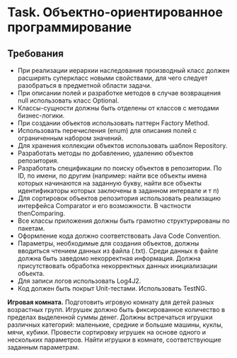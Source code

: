# Task. Объектно-ориентированное программирование

## Требования
* При реализации иерархии наследования производный класс должен расширять
суперкласс новыми свойствами, для чего следует разобраться в предметной области
задачи.
* При описании полей и разработке методов в случае возвращения null использовать класс
Optional.
* Классы-сущности должны быть отделены от классов с методами бизнес-логики.
* При создании объектов использовать паттерн Factory Method.
* Использовать перечисления (enum) для описания полей с ограниченным набором значений.
* Для хранения коллекции объектов использовать шаблон Repository.
* Разработать методы по добавлению, удалению объектов репозитория.
* Разработать спецификации по поиску объектов в репозитории. По ID, по имени, по другим
(например: найти все объекты имена которых начинаются на заданную букву, найти все
объекты идентификаторы которых заключены в заданном интервале и т п)
* Для сортировок объектов репозитория использовать реализацию интерфейса Comparator и
его возможности. В частности thenComparing.
* Все классы приложения должны быть грамотно структурированы по пакетам.
* Оформление кода должно соответствовать Java Code Convention.
* Параметры, необходимые для создания объектов, должны вводиться чтением данных из
файла (.txt). Среди данных в файле должна быть заведомо некорректная информация.
Должна присутствовать обработка некорректных данных инициализации объекта.
* Для записи логов использовать Log4J2.
* Код должен быть покрыт Unit-тестами. Использовать TestNG.

**Игровая комната.** Подготовить игровую комнату для детей разных возрастных групп.
Игрушек должно быть фиксированное количество в пределах выделенной суммы денег.
Должны встречаться игрушки различных категорий: маленькие, средние и большие
машины, куклы, мячи, кубики. Провести сортировку игрушек на основе одного и
нескольких параметров. Найти игрушки в комнате, соответствующие заданным
параметрам.
